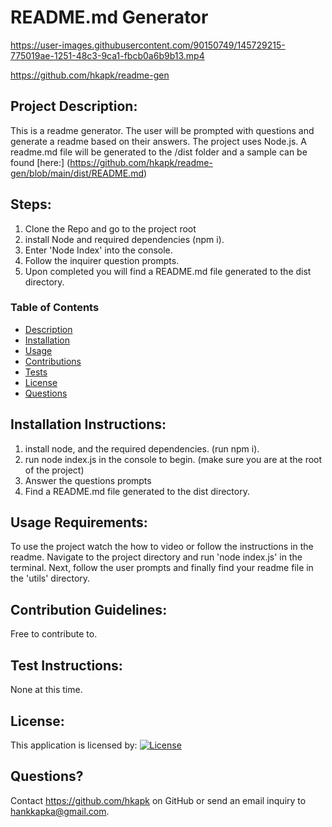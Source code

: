# README.md Generator

https://user-images.githubusercontent.com/90150749/145729215-775019ae-1251-48c3-9ca1-fbcb0a6b9b13.mp4

https://github.com/hkapk/readme-gen

## Project Description:

This is a readme generator. The user will be prompted with questions and generate a readme based on their answers. The project uses Node.js. A readme.md file will be generated to the /dist folder and a sample can be found [here:] (https://github.com/hkapk/readme-gen/blob/main/dist/README.md)

## Steps:

1. Clone the Repo and go to the project root
2. install Node and required dependencies (npm i).
3. Enter 'Node Index' into the console.
4. Follow the inquirer question prompts.
5. Upon completed you will find a README.md file generated to the dist directory.

### Table of Contents

- [Description](#description)
- [Installation](#installation)
- [Usage](#usage)
- [Contributions](#contributions)
- [Tests](#tests)
- [License](#license)
- [Questions](#questions)

## Installation Instructions:

1. install node, and the required dependencies. (run npm i).
2. run node index.js in the console to begin. (make sure you are at the root of the project)
3. Answer the questions prompts
4. Find a README.md file generated to the dist directory.

## Usage Requirements:

To use the project watch the how to video or follow the instructions in the readme. Navigate to the project directory and run 'node index.js' in the terminal. Next, follow the user prompts and finally find your readme file in the 'utils' directory.

## Contribution Guidelines:

Free to contribute to.

## Test Instructions:

None at this time.

## License:

This application is licensed by:
[![License](https://img.shields.io/badge/License-MIT-blue.svg)](https://opensource.org/licenses/MIT)

## Questions?

Contact https://github.com/hkapk on GitHub or send an email inquiry to hankkapka@gmail.com.
